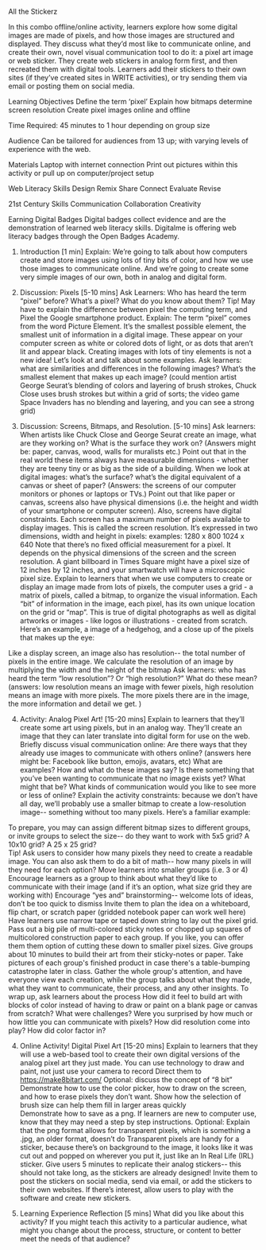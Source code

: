 All the Stickerz

In this combo offline/online activity, learners explore how some digital images are made of pixels, and how those images are structured and displayed. They discuss what they’d most like to communicate online, and create their own, novel visual communication tool to do it: a pixel art image or web sticker. They create web stickers in analog form first, and then recreated them with digital tools. Learners add their stickers to their own sites (if they’ve created sites in WRITE activities), or try sending them via email or posting them on social media. 

Learning Objectives
Define the term ‘pixel’ 
Explain how bitmaps determine screen resolution
Create pixel images online and offline

Time Required: 45 minutes to 1 hour depending on group size

Audience
Can be tailored for audiences from 13 up; with varying levels of experience with the web.

Materials
Laptop with internet connection
Print out pictures within this activity or pull up on computer/project setup

Web Literacy Skills
Design
Remix
Share
Connect
Evaluate
Revise

21st Century Skills
Communication
Collaboration
Creativity

Earning Digital Badges
Digital badges collect evidence and are the demonstration of learned web literacy skills. Digitalme is offering web literacy badges through the Open Badges Academy. 

1. Introduction [1 min]
Explain: We’re going to talk about how computers create and store images using lots of tiny bits of color, and how we use those images to communicate online. And we’re going to create some very simple images of our own, both in analog and digital form. 

2. Discussion: Pixels [5-10 mins]
Ask Learners: Who has heard the term “pixel” before? What’s a pixel? What do you know about them? Tip! May have to explain the difference between pixel the computing term, and Pixel the Google smartphone product. Explain:
The term “pixel” comes from the word Picture Element. It’s the smallest possible element, the smallest unit of information in a digital image. 
These appear on your computer screen as white or colored dots of light, or as dots that aren’t lit and appear black. 
Creating images with lots of tiny elements is not a new idea! Let’s look at and talk about some examples. Ask learners: what are similarities and differences in the following images? What’s the smallest element that makes up each image? (could mention artist George Seurat’s blending of colors and layering of brush strokes, Chuck Close uses brush strokes but within a grid of sorts; the video game Space Invaders has no blending and layering, and you can see a strong grid) 










3. Discussion: Screens, Bitmaps, and Resolution. [5-10 mins]
Ask learners:
When artists like Chuck Close and George Seurat create an image, what are they working on? What is the surface they work on? (Answers might be: paper, canvas, wood, walls for muralists etc.) 
Point out that in the real world these items always have measurable dimensions - whether they are teeny tiny or as big as the side of a building.
When we look at digital images: what’s the surface? what’s the digital equivalent of a canvas or sheet of paper? (Answers: the screens of our computer monitors or phones or laptops or TVs.)
 Point out that like paper or canvas, screens also have physical dimensions (i.e. the height and width of your smartphone or computer screen). 
Also, screens have digital constraints. Each screen has a maximum number of pixels available to display images. This is called the screen resolution.  It’s expressed in two dimensions, width and height in pixels: examples: 
1280 x 800 
1024 x 640 
Note that there’s no fixed official measurement for a pixel.  It depends on the physical dimensions of the screen and the screen resolution. 
A giant billboard in Times Square might have a pixel size of 12 inches by 12 inches, and your smartwatch will have a microscopic pixel size. 
Explain to learners that when we use computers to create or display an image made from lots of pixels, the computer uses a grid -  a matrix of pixels, called a bitmap, to organize the visual information. 
Each “bit” of information in the image, each pixel, has its own unique location on the grid or “map”.
This is true of digital photographs as well as digital artworks or images - like logos or illustrations - created from scratch.
Here’s an example, a image of a hedgehog, and a close up of the pixels that makes up the eye:



Like a display screen, an image also has resolution-- the total number of pixels in the entire image. 
We calculate the resolution of an image by multiplying the width and the height of the bitmap
Ask learners: who has heard the term “low resolution”? Or “high resolution?” What do these mean? (answers: low resolution means an image with fewer pixels, high resolution means an image with more pixels. The more pixels there are in the image, the more information and detail we get. ) 

4. Activity: Analog Pixel Art! [15-20 mins]
Explain to learners that they’ll create some art using pixels, but in an analog way. They’ll create an image that they can later translate into digital form for use on the web. 
Briefly discuss visual communication online:  Are there ways that they already use images to communicate with others online?  (answers here might be: Facebook like button, emojis, avatars, etc)  What are examples? How and what do these images say? Is there something that you’ve been wanting to communicate that no image exists yet?  What might that be? What kinds of communication would you like to see more or less of online?
Explain the activity constraints: because we don’t have all day, we’ll probably use a smaller bitmap to create a low-resolution image-- something without too many pixels. Here’s a familiar example: 



To prepare, you may can assign different bitmap sizes to different groups, or invite groups to select the size-- do they want to work with 5x5 grid? A 10x10 grid? A 25 x 25 grid?  
Tip! Ask users to consider how many pixels they need to create a readable image. You can also ask them to do a bit of math-- how many pixels in will they need for each option? 
Move learners into smaller groups (i.e. 3 or 4)
Encourage learners as a group to think about what they’d like to communicate with their image (and if it’s an option, what size grid they are working with) 
Encourage “yes and” brainstorming-- welcome lots of ideas, don’t be too quick to dismiss
Invite them to plan the idea on a whiteboard, flip chart, or scratch paper (gridded notebook paper can work well here) 
Have learners use narrow tape or taped down string to lay out the pixel grid.
Pass out a big pile of multi-colored sticky notes or chopped up squares of multicolored construction paper to each group. If you like, you can offer them them option of cutting these down to smaller pixel sizes. 
Give groups about 10 minutes to build their art from their sticky-notes or paper.
Take pictures of each group's finished product in case there's a table-bumping catastrophe later in class.
Gather the whole group's attention, and have everyone view each creation, while the group talks about what they made, what they want to communicate, their process, and any other insights. 
To wrap up, ask learners about the process
How did it feel to build art with blocks of color instead of having to draw or paint on a blank page or canvas from scratch? 
What were challenges? 
Were you surprised by how much or how little you can communicate with pixels? 
How did resolution come into play? How did color factor in? 

4. Online Activity! Digital Pixel Art [15-20 mins]
Explain to learners that they will use a web-based tool to create their own digital versions of the analog pixel art they just made.  You can use technology to draw and paint, not just use your camera to record
Direct them to https://make8bitart.com/
Optional: discuss the concept of “8 bit” 
Demonstrate how to use the color picker, how to draw on the screen, and how to erase pixels they don’t want. 
Show how the selection of brush size can help them fill in larger areas quickly  
Demonstrate how to save as a png. If learners are new to computer use, know that they may need a step by step instructions.
 Optional: Explain that the png format allows for transparent pixels, which is something a .jpg, an older format, doesn’t do
Transparent pixels are handy for a sticker, because there’s on background to the image, it looks like it was cut out and popped on wherever you put it, just like an In Real Life (IRL) sticker. 
Give users 5 minutes to replicate their analog stickers-- this should not take long, as the stickers are already designed! 
Invite them to post the stickers on social media, send via email, or add the stickers to their own websites. 
If there’s interest, allow users to play with the software and create new stickers. 

5. Learning Experience Reflection [5 mins]
What did you like about this activity?
If you might teach this activity to a particular audience, what might you change about the process, structure, or content to better meet the needs of that audience? 
